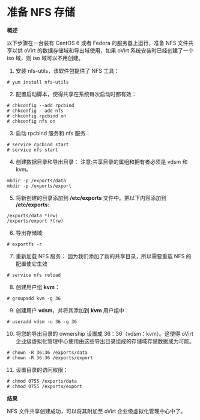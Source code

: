 # 准备 NFS 存储

**概述**

以下步骤在一台装有 CentOS 6 或者 Fedora 的服务器上运行，准备 NFS 文件共享以供 oVirt 的数据存储域和导出域使用，如果 oVirt 系统安装时已经创建了一个 iso 域，则 iso 域可以不用创建。

1. 安装 nfs-utils，该软件包提供了 NFS 工具：
```
# yum install nfs-utils
```

2. 配置启动脚本，使得共享在系统每次启动时都有效：
```
# chkconfig --add rpcbind
# chkconfig --add nfs
# chkconfig rpcbind on
# chkconfig nfs on
```

3. 启动 rpcbind 服务和 nfs 服务：
```
# service rpcbind start
# service nfs start
```

4. 创建数据目录和导出目录：
注意:共享目录的属组和拥有者必须是 vdsm 和 kvm。
```
mkdir -p /exports/data
mkdir -p /exports/export
```

5. 将新创建的目录添加到 **/etc/exports** 文件中。把以下内容添加到 **/etc/exports**:
```
/exports/data *(rw)
/exports/export *(rw)
```

6. 导出存储域:
```
# exportfs -r
```

7. 重新加载 NFS 服务：
因为我们添加了新的共享目录，所以需要重载 NFS 的配置使它生效
```
# service nfs reload
```

8. 创建用户组 **kvm**：
```
# groupadd kvm -g 36
```

9. 创建用户 **vdsm**，并将其添加到 **kvm** 用户组中：
```
# useradd vdsm -u 36 -g 36
```

10. 将您的导出目录的 ownership 设置成 36：36（vdsm：kvm）。这使得 oVirt 企业级虚拟化管理中心使用由这些导出目录组成的存储域存储数据成为可能。
```
# chown -R 36:36 /exports/data
# chown -R 36:36 /exports/export
```

11. 设置目录的访问权限：
```
# chmod 0755 /exports/data
# chmod 0755 /exports/export
```
**结果**

NFS 文件共享创建成功，可以将其附加至 oVirt 企业级虚拟化管理中心中了。
